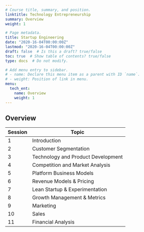 ```yaml
---
# Course title, summary, and position.
linktitle: Technology Entrepreneurship
summary: Overview
weight: 1

# Page metadata.
title: Startup Engineering
date: "2020-16-04T00:00:00Z"
lastmod: "2020-16-04T00:00:00Z"
draft: false  # Is this a draft? true/false
toc: true  # Show table of contents? true/false
type: docs  # Do not modify.

# Add menu entry to sidebar.
# - name: Declare this menu item as a parent with ID `name`.
# - weight: Position of link in menu.
menu:
  tech_ent:
    name: Overview
    weight: 1
---
```



## Overview

| Session | Topic |
| --- |  --- |
| 1 | Introduction |
| 2 | Customer Segmentation |
| 3 | Technology and Product Development |
| 4 | Competition and Market Analysis |
| 5 | Platform Business Models | 
| 6 | Revenue Models & Pricing |
| 7 | Lean Startup & Experimentation |
| 8 | Growth Management & Metrics |
| 9 | Marketing |
| 10 | Sales |
| 11 | Financial Analysis |


